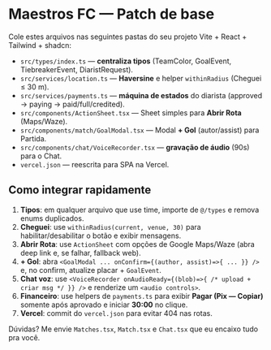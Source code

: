 # Maestros FC — Patch de base

Cole estes arquivos nas seguintes pastas do seu projeto Vite + React + Tailwind + shadcn:

- `src/types/index.ts` — **centraliza tipos** (TeamColor, GoalEvent, TiebreakerEvent, DiaristRequest).
- `src/services/location.ts` — **Haversine** e helper `withinRadius` (Cheguei ≤ 30 m).
- `src/services/payments.ts` — **máquina de estados** do diarista (approved → paying → paid/full/credited).
- `src/components/ActionSheet.tsx` — Sheet simples para **Abrir Rota** (Maps/Waze).
- `src/components/match/GoalModal.tsx` — Modal **+ Gol** (autor/assist) para Partida.
- `src/components/chat/VoiceRecorder.tsx` — **gravação de áudio** (90s) para o Chat.
- `vercel.json` — reescrita para SPA na Vercel.

## Como integrar rapidamente
1. **Tipos**: em qualquer arquivo que use time, importe de `@/types` e remova enums duplicados.
2. **Cheguei**: use `withinRadius(current, venue, 30)` para habilitar/desabilitar o botão e exibir mensagens.
3. **Abrir Rota**: use `ActionSheet` com opções de Google Maps/Waze (abra deep link e, se falhar, fallback web).
4. **+ Gol**: abra `<GoalModal ... onConfirm={(author, assist)=>{ ... }} />` e, no confirm, atualize placar + `GoalEvent`.
5. **Chat voz**: use `<VoiceRecorder onAudioReady={(blob)=>{ /* upload + criar msg */ }} />` e renderize um `<audio controls>`.
6. **Financeiro**: use helpers de `payments.ts` para exibir **Pagar (Pix — Copiar)** somente após aprovado e iniciar **30:00** no clique.
7. **Vercel**: commit do `vercel.json` para evitar 404 nas rotas.

Dúvidas? Me envie `Matches.tsx`, `Match.tsx` e `Chat.tsx` que eu encaixo tudo pra você.
